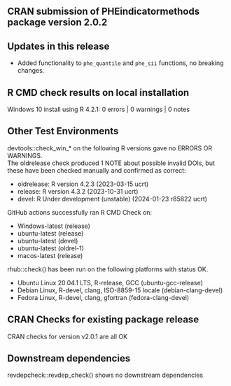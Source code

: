 ## CRAN submission of PHEindicatormethods package version 2.0.2

## Updates in this release

* Added functionality to `phe_quantile` and `phe_sii` functions, no breaking changes.

## R CMD check results on local installation

Windows 10 install using R 4.2.1:
0 errors | 0 warnings | 0 notes


## Other Test Environments 

devtools::check_win_* on the following R versions gave no ERRORS OR WARNINGS.  
The oldrelease check produced 1 NOTE about possible invalid DOIs, but these 
have been checked manually and confirmed as correct:  
* oldrelease: R version 4.2.3 (2023-03-15 ucrt)
* release:    R version 4.3.2 (2023-10-31 ucrt) 
* devel:      R Under development (unstable) (2024-01-23 r85822 ucrt)


GitHub actions successfully ran R CMD Check on:  

* Windows-latest (release)
* ubuntu-latest (release)
* ubuntu-latest (devel)
* ubuntu-latest (oldrel-1)
* macos-latest (release) 


rhub::check() has been run on the following platforms with status OK.  
* Ubuntu Linux 20.04.1 LTS, R-release, GCC (ubuntu-gcc-release)
* Debian Linux, R-devel, clang, ISO-8859-15 locale (debian-clang-devel) 
* Fedora Linux, R-devel, clang, gfortran (fedora-clang-devel)


## CRAN Checks for existing package release

CRAN checks for version v2.0.1 are all OK


## Downstream dependencies

revdepcheck::revdep_check() shows no downstream dependencies
